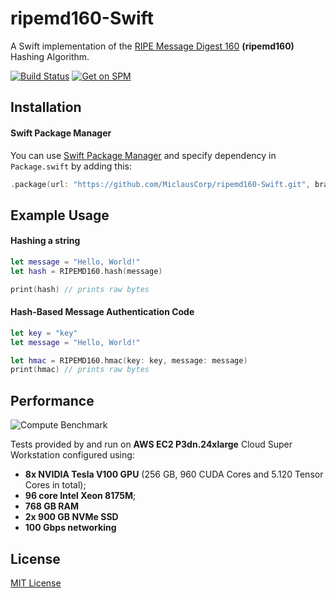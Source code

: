 # ripemd160-Swift

A Swift implementation of the [RIPE Message Digest 160](https://en.wikipedia.org/wiki/RIPEMD) **(ripemd160)** Hashing Algorithm.

[![Build Status](https://github.com/MiclausCorp/ripemd160-Swift/actions/workflows/Build.yml/badge.svg?branch=master)](https://github.com/MiclausCorp/ripemd160-Swift/actions/workflows/Build.yml)
[![Get on SPM](https://img.shields.io/badge/Available%20on-Swift%20Package%20Manager-orange?logo=swift)](#installation)

## Installation
#### Swift Package Manager

You can use [Swift Package Manager](https://swift.org/package-manager/) and specify dependency in `Package.swift` by adding this:
```swift
.package(url: "https://github.com/MiclausCorp/ripemd160-Swift.git", branch: "master")
```

## Example Usage
#### Hashing a string
```swift
let message = "Hello, World!"
let hash = RIPEMD160.hash(message)

print(hash) // prints raw bytes
```

#### Hash-Based Message Authentication Code
```swift
let key = "key"
let message = "Hello, World!"

let hmac = RIPEMD160.hmac(key: key, message: message)
print(hmac) // prints raw bytes
```

## Performance
![Compute Benchmark](https://user-images.githubusercontent.com/70854359/155883387-813d793e-9330-4a03-8c25-a0fcf8283386.jpg)

Tests provided by and run on **AWS EC2 P3dn.24xlarge** Cloud Super Workstation configured using:
- **8x NVIDIA Tesla V100 GPU** (256 GB, 960 CUDA Cores and 5.120 Tensor Cores in total);
- **96 core Intel Xeon 8175M**;
- **768 GB RAM**
- **2x 900 GB NVMe SSD**
- **100 Gbps networking**

## License
[MIT License](LICENSE)
